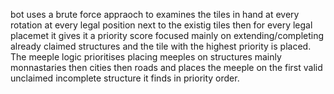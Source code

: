 bot uses a brute force appraoch to examines the tiles in hand at every rotation at every legal position next to the existig tiles then for every legal placemet it gives it a priority score focused mainly on extending/completing already claimed structures and the tile with the highest priority is placed. The meeple logic prioritises placing meeples on structures mainly monnastaries then cities then roads and places the meeple on the first valid unclaimed incomplete structure it finds in priority order. 
